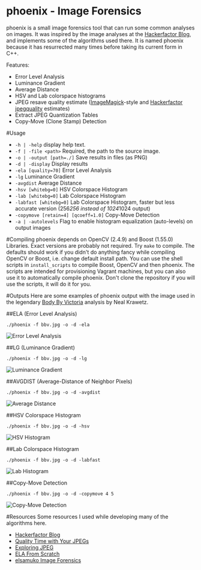 phoenix - Image Forensics
=======
phoenix is a small image forensics tool that can run some common analyses on images. It was inspired by the image analyses at the [Hackerfactor Blog](http://www.hackerfactor.com/blog/), and implements some of the algorithms used there. It is named phoenix because it has resurrected many times before taking its current form in C++.

Features:
* Error Level Analysis
* Luminance Gradient
* Average Distance
* HSV and Lab colorspace histograms
* JPEG resave quality estimate ([ImageMagick](http://www.imagemagick.org/script/index.php)-style and [Hackerfactor jpegquality](http://www.hackerfactor.com/src/jpegquality.c) estimates)
* Extract JPEG Quantization Tables
* Copy-Move (Clone Stamp) Detection

#Usage
* `-h | -help` display help text.
* `-f | -file <path>` Required, the path to the source image.
* `-o | -output [path=./]` Save results in files (as PNG)
* `-d | -display` Display results
* `-ela [quality=70]` Error Level Analysis
* `-lg` Luminance Gradient
* `-avgdist` Average Distance
* `-hsv [whitebg=0]` HSV Colorspace Histogram
* `-lab [whitebg=0]` Lab Colorspace Histogram
* `-labfast [whitebg=0]` Lab Colorspace Histogram, faster but less accurate version (256*256 instead of 1024*1024 output)
* `-copymove [retain=4] [qcoeff=1.0]` Copy-Move Detection
* `-a | -autolevels` Flag to enable histogram equalization (auto-levels) on output images

#Compiling
phoenix depends on OpenCV (2.4.9) and Boost (1.55.0) Libraries. Exact versions are probably not required. Try `make` to compile. The defaults should work if you didn't do anything fancy while compiling OpenCV or Boost, i.e. change default install path. You can use the shell scripts in `install_scripts` to compile Boost, OpenCV and then phoenix. The scripts are intended for provisioning Vagrant machines, but you can also use it to automatically compile phoenix. Don't clone the repository if you will use the scripts, it will do it for you.

#Outputs
Here are some examples of phoenix output with the image used in the legendary [Body By Victoria](http://www.hackerfactor.com/blog/?/archives/322-Body-By-Victoria.html) analysis by Neal Krawetz.

##ELA (Error Level Analysis)
```
./phoenix -f bbv.jpg -o -d -ela
```
![Error Level Analysis](assets/bbv_ela.png)

##LG (Luminance Gradient)
```
./phoenix -f bbv.jpg -o -d -lg
```
![Luminance Gradient](assets/bbv_lg.png)

##AVGDIST (Average-Distance of Neighbor Pixels)
```
./phoenix -f bbv.jpg -o -d -avgdist
```
![Average Distance](assets/bbv_avgdist.png)

##HSV Colorspace Histogram
```
./phoenix -f bbv.jpg -o -d -hsv
```
![HSV Histogram](assets/bbv_hsv.png)

##Lab Colorspace Histogram
```
./phoenix -f bbv.jpg -o -d -labfast
```
![Lab Histogram](assets/bbv_lab_fast.png)

##Copy-Move Detection
```
./phoenix -f bbv.jpg -o -d -copymove 4 5
```
![Copy-Move Detection](assets/bbv_copymove.png)

#Resources
Some resources I used while developing many of the algorithms here.

* [Hackerfactor Blog](http://www.hackerfactor.com/blog/)
* [Quality Time with Your JPEGs](http://blog.apokalyptik.com/2009/09/16/quality-time-with-your-jpegs/)
* [Exploring JPEG](https://www.imperialviolet.org/binary/jpeg/)
* [ELA From Scratch](https://infohost.nmt.edu/~schlake/ela/)
* [elsamuko Image Forensics](https://sites.google.com/site/elsamuko/forensics)